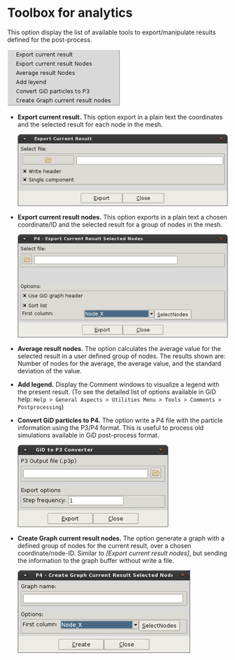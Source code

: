 # Toolbox for analytics

This option display the list of available tools to export/manipulate results defined for the post-process.

  ![Alt Text](img/p4_post_toolbox_submenu.png "toolbox for analytics")

* **Export current result.** This option export in a plain text the coordinates and the selected result for each node in the mesh.

  ![Alt Text](img/p4_post_toolbox_export_current.png "export current")

* **Export current result nodes.** This option exports in a plain text a chosen coordinate/ID and the selected result for a group of nodes in the mesh.

  ![Alt Text](img/p4_post_toolbox_export_current_nodes.png "export current")

* **Average result nodes.** The option calculates the average value for the selected result in a user defined group of nodes.
The results shown are: Number of nodes for the average, the average value, and the standard deviation of the value.

* **Add legend.** Display the Comment windows to visualize a legend with the present result.
(To see the detailed list of options available in GiD help: `Help > General Aspects > Utilities Menu > Tools > Comments > Postprocessing`)

* **Convert GiD particles to P4.** The option write a P4 file with the particle information using the P3/P4 format.
This is useful to process old simulations available in GiD post-process format.

  ![Alt Text](img/p4_post_toolbox_export_particles.png "export current")

* **Create Graph current result nodes.** The option generate a graph with a defined group of nodes for the current result, over a chosen coordinate/node-ID.
Similar to *[Export current result nodes]*, but sending the information to the graph buffer without write a file.

  ![Alt Text](img/p4_post_toolbox_create_graph.png "export current")
